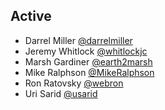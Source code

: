 ## Active
* Darrel Miller [@darrelmiller](https://github.com/darrelmiller)
* Jeremy Whitlock [@whitlockjc](https://github.com/whitlockjc)
* Marsh Gardiner [@earth2marsh](https://github.com/earth2marsh)
* Mike Ralphson [@MikeRalphson](https://github.com/MikeRalphson)
* Ron Ratovsky [@webron](https://github.com/webron)
* Uri Sarid [@usarid](https://github.com/usarid)

